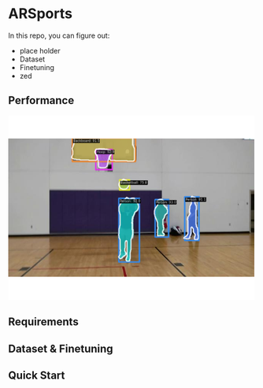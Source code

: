# ARSports

In this repo, you can figure out:

* place holder
* Dataset
* Finetuning
* zed

## Performance

<p align="left">
    <img src="demo/image_basketball.png" width=500px/>
<p>

## Requirements


## Dataset & Finetuning


## Quick Start
